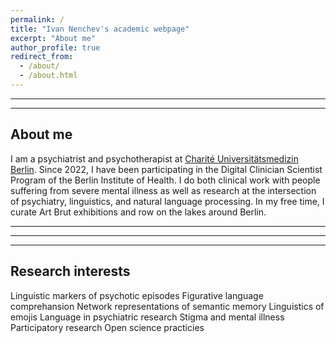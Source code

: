 ```yaml
---
permalink: /
title: "Ivan Nenchev's academic webpage"
excerpt: "About me"
author_profile: true
redirect_from: 
  - /about/
  - /about.html
---
```


<hr>
<hr>

About me
----
I am a psychiatrist and psychotherapist at [Charité Universitätsmedizin Berlin](https://psychiatrie-psychotherapie.charite.de/en/research/psychotic_disorders/empathy_and_interpersonal_processes/). Since 2022, I have been participating in the Digital Clinician Scientist Program of the Berlin Institute of Health. I do both clinical work with people suffering from severe mental illness as well as research at the intersection of psychiatry, linguistics, and natural language processing. In my free time, I curate Art Brut exhibitions and row on the lakes around Berlin.

<hr>
<hr>
<hr>

Research interests
----
Linguistic markers of psychotic episodes
Figurative language comprehansion
Network representations of semantic memory
Linguistics of emojis
Language in psychiatric research
Stigma and mental illness
Participatory research
Open science practicies


